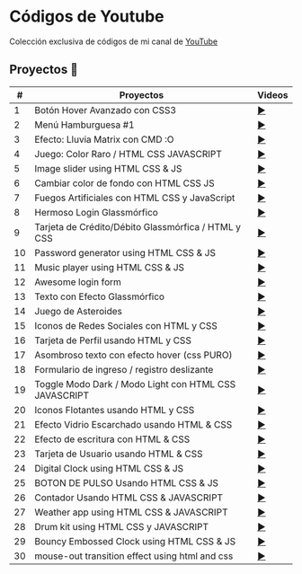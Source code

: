 # Códigos de Youtube

Colección exclusiva de códigos de mi canal de [YouTube](youtube.com/channel/UCbyhGk_f2lBR3qAif4dA7Bw)

## Proyectos 🎉

| #   | Proyectos                                                          | Videos                                                         |    
|-----|--------------------------------------------------------------------|----------------------------------------------------------------|
| 1   | Botón Hover Avanzado con CSS3                                      |  [▶️ ](https://www.youtube.com/watch?v=drK9VNbwM4g)            |
| 2   | Menú Hamburguesa #1                                                |  [▶️ ](https://www.youtube.com/watch?v=nNLTxpZ-v9k)            |
| 3   | Efecto: Lluvia Matrix con CMD :O                                   |  [▶️ ](https://www.youtube.com/watch?v=s_wbNHG8HNg&t)          |
| 4   | Juego: Color Raro / HTML CSS JAVASCRIPT                            |  [▶️ ](https://www.youtube.com/watch?v=J37tFkchRxM)            |
| 5   | Image slider using HTML CSS & JS                                   |  [▶️ ](https://www.youtube.com/watch?v=HHCnptQInMI)            |
| 6   | Cambiar color de fondo con HTML CSS JS                             |  [▶️ ](https://www.youtube.com/watch?v=vdJKNNnccx8)            |
| 7   | Fuegos Artificiales con HTML CSS y JavaScript                      |  [▶️ ](https://www.youtube.com/watch?v=Jt18VzBR6Qg)            |
| 8   | Hermoso Login Glassmórfico                                         |  [▶️ ](https://www.youtube.com/watch?v=Mb9-xJaYMJI&t)          |
| 9   | Tarjeta de Crédito/Débito Glassmórfica / HTML y CSS                |  [▶️ ](https://www.youtube.com/watch?v=Sh_-Duq0lbw)            |
| 10  | Password generator using HTML CSS & JS                             |  [▶️ ](https://www.youtube.com/watch?v=wsTgytD3Jjc)            |
| 11  | Music player using HTML CSS & JS                                   |  [▶️ ](https://www.youtube.com/watch?v=YpdXabsMzMQ&t)          |
| 12  | Awesome login form                                                 |  [▶️ ](https://www.youtube.com/watch?v=3VxF1lXCvFA)            |
| 13  | Texto con Efecto Glassmórfico                                      |  [▶️ ](https://www.youtube.com/watch?v=4hYngt2eoLE)            |
| 14  | Juego de Asteroides                                                |  [▶️ ](https://www.youtube.com/watch?v=gV5UatIhVb8)            |
| 15  | Iconos de Redes Sociales con HTML y CSS                            |  [▶️ ](https://www.youtube.com/watch?v=YHYWLf3rzvw)            |
| 16  | Tarjeta de Perfil usando HTML y CSS                                |  [▶️ ](https://www.youtube.com/watch?v=dPLJDGfxIKo)            |
| 17  | Asombroso texto con efecto hover (css PURO)                        |  [▶️ ](https://www.youtube.com/watch?v=pNhC0epjx4c)            |
| 18  | Formulario de ingreso / registro deslizante                        |  [▶️ ](https://www.youtube.com/watch?v=aHlwAWbR7MI)            |
| 19  | Toggle Modo Dark / Modo Light con HTML CSS JAVASCRIPT              |  [▶️ ](https://www.youtube.com/watch?v=8JAYwgYhiRU)            |
| 20  | Iconos Flotantes usando HTML y CSS                                 |  [▶️ ](https://www.youtube.com/watch?v=wDFjWEAiUkQ)            |
| 21  | Efecto Vidrio Escarchado usando HTML & CSS                         |  [▶️ ](https://www.youtube.com/watch?v=GPrUVUC-N9s)            |
| 22  | Efecto de escritura con HTML & CSS                                 |  [▶️ ](https://www.youtube.com/watch?v=TIEAxQh-Bj0&t)          |
| 23  | Tarjeta de Usuario usando HTML & CSS                               |  [▶️ ](https://www.youtube.com/watch?v=s4SaVS5KpFU)            |
| 24  | Digital Clock using HTML CSS & JS                                  |  [▶️ ](https://www.youtube.com/watch?v=Z0oCaBhy0Qs)            |
| 25  | BOTON DE PULSO Usando HTML CSS & JS                                |  [▶️ ](https://www.youtube.com/watch?v=BMa9pQ7b4_4&t)          |
| 26  | Contador Usando HTML CSS & JAVASCRIPT                              |  [▶️ ](https://www.youtube.com/watch?v=sgGEDuY5zOs)            |
| 27  | Weather app using HTML CSS & JAVASCRIPT                            |  [▶️ ](https://www.youtube.com/watch?v=CjuovmlQolI)            |
| 28  | Drum kit using HTML CSS y JAVASCRIPT                               |  [▶️ ](https://www.youtube.com/watch?v=qxzUw3zHB2s)            |
| 29  | Bouncy Embossed Clock using HTML CSS & JS                          |  [▶️ ](https://www.youtube.com/watch?v=BbzjPEBEOf4&t)          |
| 30  | mouse-out transition effect using html and css                     |  [▶️ ](https://www.youtube.com/watch?v=twOaskar-5E)            |

